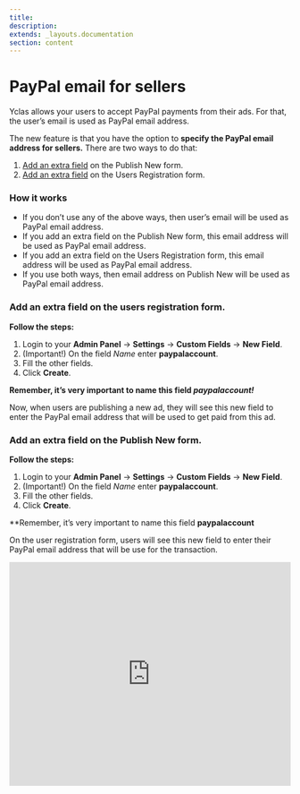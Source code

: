 ```yaml
---
title:
description:
extends: _layouts.documentation
section: content
---
```


# PayPal email for sellers


Yclas allows your users to accept PayPal payments from their ads. For that, the user’s email is used as PayPal email address.

The new feature  is that you have the option to **specify the PayPal email address for sellers.** There are two ways to do that:

1.  [Add an extra field](custom-fields-create-custom-fields) on the Publish New form.
2.  [Add an extra field](users-create-custom-field-for-users) on the Users Registration form.


### How it works

-   If you don’t use any of the above ways, then user’s email will be used as PayPal email address.
-   If you add an extra field on the Publish New form, this email address will be used as PayPal email address.
 -  If you add an extra field on the Users Registration form, this email address will be used as PayPal email address.
-   If you use both ways, then email address on Publish New will be used as PayPal email address.


### Add an extra field on the users registration form.

**Follow the steps:**

1.  Login to your **Admin Panel** ->  **Settings**  ->  **Custom Fields** ->  **New Field**.
2.  (Important!) On the field  _Name_  enter  **paypalaccount**.
3.  Fill the other fields.
4.  Click  **Create**.


**Remember, it’s very important to name this field ***paypalaccount**!***


Now, when users are publishing a new ad, they will see this new field to enter the PayPal email address that will be used to get paid from this ad.

### Add an extra field on the Publish New form.

**Follow the steps:**

1.  Login to your **Admin Panel** ->  **Settings**  ->  **Custom Fields** -> **New Field**.
2.  (Important!) On the field  _Name_  enter  **paypalaccount**.
3.  Fill the other fields.
4.  Click  **Create**.

**Remember, it’s very important to name this field  **paypalaccount**

On the user registration form, users will see this new field to enter their PayPal email address that will be use for the transaction.


<iframe width="100%" height="400px" src="https://www.youtube.com/embed/z6DIweLlCsA" title="Yclas video" frameborder="0" allow="accelerometer; autoplay; clipboard-write; encrypted-media; gyroscope; picture-in-picture" allowfullscreen></iframe>
 

